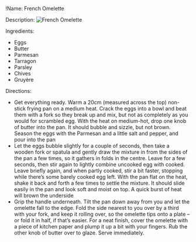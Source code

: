 !Name: French Omelette

Description:
![French Omelette](https://www.themealdb.com/images/media/meals/yvpuuy1511797244.jpg "French Omelette")

Ingredients:
- Eggs
- Butter
- Parmesan
- Tarragon
- Parsley
- Chives
- Gruyère

Directions:
- Get everything ready. Warm a 20cm (measured across the top) non-stick frying pan on a medium heat. Crack the eggs into a bowl and beat them with a fork so they break up and mix, but not as completely as you would for scrambled egg. With the heat on medium-hot, drop one knob of butter into the pan. It should bubble and sizzle, but not brown. Season the eggs with the Parmesan and a little salt and pepper, and pour into the pan
- Let the eggs bubble slightly for a couple of seconds, then take a wooden fork or spatula and gently draw the mixture in from the sides of the pan a few times, so it gathers in folds in the centre. Leave for a few seconds, then stir again to lightly combine uncooked egg with cooked. Leave briefly again, and when partly cooked, stir a bit faster, stopping while there’s some barely cooked egg left. With the pan flat on the heat, shake it back and forth a few times to settle the mixture. It should slide easily in the pan and look soft and moist on top. A quick burst of heat will brown the underside
- Grip the handle underneath. Tilt the pan down away from you and let the omelette fall to the edge. Fold the side nearest to you over by a third with your fork, and keep it rolling over, so the omelette tips onto a plate – or fold it in half, if that’s easier. For a neat finish, cover the omelette with a piece of kitchen paper and plump it up a bit with your fingers. Rub the other knob of butter over to glaze. Serve immediately.
